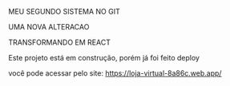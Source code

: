 MEU SEGUNDO SISTEMA NO GIT

UMA NOVA ALTERACAO

TRANSFORMANDO EM REACT

Este projeto está em construção, porém já foi feito deploy

você pode acessar pelo site: https://loja-virtual-8a86c.web.app/
